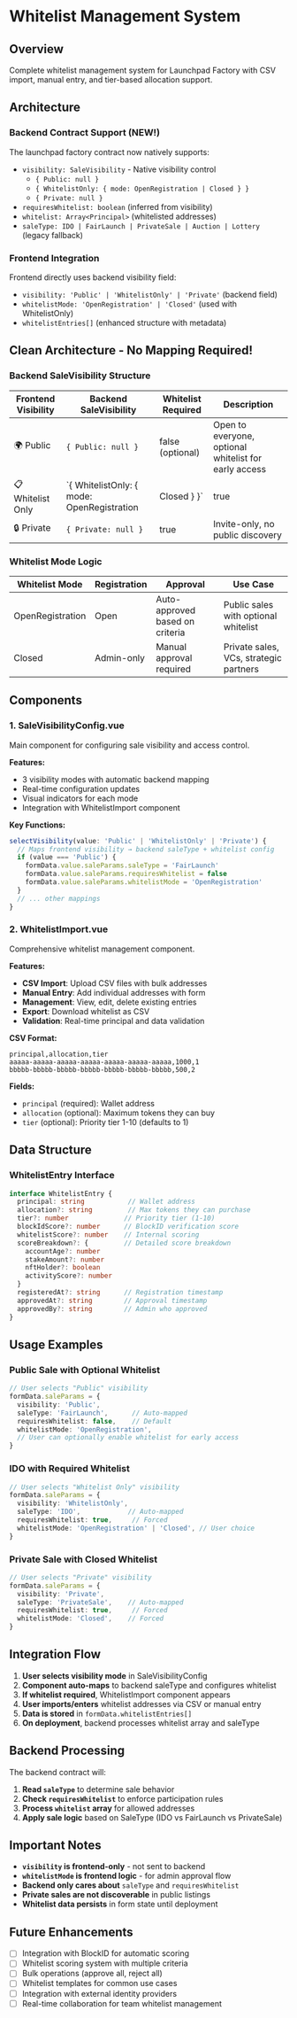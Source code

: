 # Whitelist Management System

## Overview

Complete whitelist management system for Launchpad Factory with CSV import, manual entry, and tier-based allocation support.

## Architecture

### Backend Contract Support (NEW!)

The launchpad factory contract now natively supports:
- `visibility: SaleVisibility` - Native visibility control
  - `{ Public: null }`
  - `{ WhitelistOnly: { mode: OpenRegistration | Closed } }`
  - `{ Private: null }`
- `requiresWhitelist: boolean` (inferred from visibility)
- `whitelist: Array<Principal>` (whitelisted addresses)
- `saleType: IDO | FairLaunch | PrivateSale | Auction | Lottery` (legacy fallback)

### Frontend Integration

Frontend directly uses backend visibility field:
- `visibility: 'Public' | 'WhitelistOnly' | 'Private'` (backend field)
- `whitelistMode: 'OpenRegistration' | 'Closed'` (used with WhitelistOnly)
- `whitelistEntries[]` (enhanced structure with metadata)

## Clean Architecture - No Mapping Required!

### Backend SaleVisibility Structure

| Frontend Visibility | Backend SaleVisibility | Whitelist Required | Description |
|-------------------|----------------------|-------------------|-------------|
| 🌍 Public | `{ Public: null }` | false (optional) | Open to everyone, optional whitelist for early access |
| 📋 Whitelist Only | `{ WhitelistOnly: { mode: OpenRegistration | Closed } }` | true | Public discovery, whitelist required to participate |
| 🔒 Private | `{ Private: null }` | true | Invite-only, no public discovery |

### Whitelist Mode Logic

| Whitelist Mode | Registration | Approval | Use Case |
|---------------|-------------|-----------|----------|
| OpenRegistration | Open | Auto-approved based on criteria | Public sales with optional whitelist |
| Closed | Admin-only | Manual approval required | Private sales, VCs, strategic partners |

## Components

### 1. SaleVisibilityConfig.vue

Main component for configuring sale visibility and access control.

**Features:**
- 3 visibility modes with automatic backend mapping
- Real-time configuration updates
- Visual indicators for each mode
- Integration with WhitelistImport component

**Key Functions:**
```typescript
selectVisibility(value: 'Public' | 'WhitelistOnly' | 'Private') {
  // Maps frontend visibility → backend saleType + whitelist config
  if (value === 'Public') {
    formData.value.saleParams.saleType = 'FairLaunch'
    formData.value.saleParams.requiresWhitelist = false
    formData.value.saleParams.whitelistMode = 'OpenRegistration'
  }
  // ... other mappings
}
```

### 2. WhitelistImport.vue

Comprehensive whitelist management component.

**Features:**
- **CSV Import**: Upload CSV files with bulk addresses
- **Manual Entry**: Add individual addresses with form
- **Management**: View, edit, delete existing entries
- **Export**: Download whitelist as CSV
- **Validation**: Real-time principal and data validation

**CSV Format:**
```csv
principal,allocation,tier
aaaaa-aaaaa-aaaaa-aaaaa-aaaaa-aaaaa-aaaaa,1000,1
bbbbb-bbbbb-bbbbb-bbbbb-bbbbb-bbbbb-bbbbb,500,2
```

**Fields:**
- `principal` (required): Wallet address
- `allocation` (optional): Maximum tokens they can buy
- `tier` (optional): Priority tier 1-10 (defaults to 1)

## Data Structure

### WhitelistEntry Interface

```typescript
interface WhitelistEntry {
  principal: string           // Wallet address
  allocation?: string         // Max tokens they can purchase
  tier?: number              // Priority tier (1-10)
  blockIdScore?: number      // BlockID verification score
  whitelistScore?: number    // Internal scoring
  scoreBreakdown?: {         // Detailed score breakdown
    accountAge?: number
    stakeAmount?: number
    nftHolder?: boolean
    activityScore?: number
  }
  registeredAt?: string      // Registration timestamp
  approvedAt?: string        // Approval timestamp
  approvedBy?: string        // Admin who approved
}
```

## Usage Examples

### Public Sale with Optional Whitelist

```typescript
// User selects "Public" visibility
formData.saleParams = {
  visibility: 'Public',
  saleType: 'FairLaunch',      // Auto-mapped
  requiresWhitelist: false,    // Default
  whitelistMode: 'OpenRegistration',
  // User can optionally enable whitelist for early access
}
```

### IDO with Required Whitelist

```typescript
// User selects "Whitelist Only" visibility
formData.saleParams = {
  visibility: 'WhitelistOnly',
  saleType: 'IDO',            // Auto-mapped
  requiresWhitelist: true,     // Forced
  whitelistMode: 'OpenRegistration' | 'Closed', // User choice
}
```

### Private Sale with Closed Whitelist

```typescript
// User selects "Private" visibility
formData.saleParams = {
  visibility: 'Private',
  saleType: 'PrivateSale',    // Auto-mapped
  requiresWhitelist: true,     // Forced
  whitelistMode: 'Closed',    // Forced
}
```

## Integration Flow

1. **User selects visibility mode** in SaleVisibilityConfig
2. **Component auto-maps** to backend saleType and configures whitelist
3. **If whitelist required**, WhitelistImport component appears
4. **User imports/enters** whitelist addresses via CSV or manual entry
5. **Data is stored** in `formData.whitelistEntries[]`
6. **On deployment**, backend processes whitelist array and saleType

## Backend Processing

The backend contract will:

1. **Read `saleType`** to determine sale behavior
2. **Check `requiresWhitelist`** to enforce participation rules
3. **Process `whitelist` array** for allowed addresses
4. **Apply sale logic** based on SaleType (IDO vs FairLaunch vs PrivateSale)

## Important Notes

- **`visibility` is frontend-only** - not sent to backend
- **`whitelistMode` is frontend logic** - for admin approval flow
- **Backend only cares about** `saleType` and `requiresWhitelist`
- **Private sales are not discoverable** in public listings
- **Whitelist data persists** in form state until deployment

## Future Enhancements

- [ ] Integration with BlockID for automatic scoring
- [ ] Whitelist scoring system with multiple criteria
- [ ] Bulk operations (approve all, reject all)
- [ ] Whitelist templates for common use cases
- [ ] Integration with external identity providers
- [ ] Real-time collaboration for team whitelist management